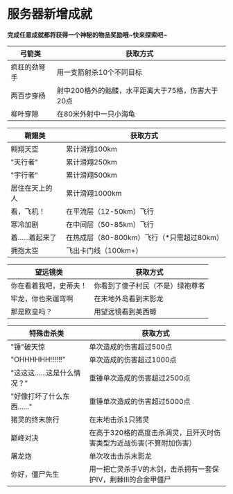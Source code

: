 # 服务器新增成就  

**完成任意成就都将获得一个神秘的物品奖励哦~快来探索吧~**  

| 弓箭类 | 获取方式 |
|--------|----------|
| 疯狂的劲弩手 | 用一支箭射杀10个不同目标 |
| 两百步穿杨 | 射中200格外的骷髅，水平距离大于75格，伤害大于20点 |
| 柳叶穿隙 | 在80米外射中一只小海龟 |

| 鞘翅类 | 获取方式 |
|--------|----------|
| 翱翔天空 | 累计滑翔100km |
| "天行者" | 累计滑翔250km |
| "宇行者" | 累计滑翔500km |
| 居住在天上的人 | 累计滑翔1000km |
| 看，飞机！ | 在平流层（12-50km）飞行 |
| 寒冷加剧 | 在中间层（50-85km）飞行 |
| 着......着起来了 | 在热成层（80-800km）飞行（*只需超过80km） |
| 拥抱太空 | 飞出卡门线（100km+） |

| 望远镜类 | 获取方式 |
|----------|----------|
| 你在看着我吧，史蒂夫！ | 你看到了傻子村民（不是）绿袍尊者 |
| 牢龙，你也来遛弯啊 | 在末地外岛看到末影龙 |
| 那是欧皇吗？ | 用望远镜看到美西螈 |

| 特殊击杀类 | 获取方式 |
|------------|----------|
| "锤"破天惊 | 单次造成的伤害超过500点 |
| "OHHHHHH!!!!!!" | 单次造成的伤害超过1000点 |
| "这这这......这是什么情况？" | 重锤单次造成的伤害超过2500点 |
| "好像打坏了什么东西......" | 重锤单次造成的伤害超过5000点 |
| 猪灵的终末旅行 | 在末地击杀1只猪灵 |
| 巅峰对决 | 在高于320格的高度击杀凋灵，且歼灭时伤害类型为近战伤害(不算附加伤害） |
| 屠龙炮 | 单次攻击击杀末影龙 |
| 你好，僵尸先生 | 用一把亡灵杀手V的木剑，击杀拥有一套保护IV，荆棘III的合金甲僵尸 |